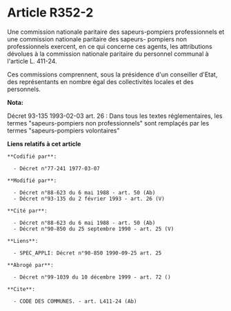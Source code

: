 # Article R352-2

Une commission nationale paritaire des sapeurs-pompiers professionnels et une commission nationale paritaire des sapeurs-
pompiers non professionnels exercent, en ce qui concerne ces agents, les attributions dévolues à la commission nationale
paritaire du personnel communal à l'article L. 411-24.

Ces commissions comprennent, sous la présidence d'un conseiller d'Etat, des représentants en nombre égal des collectivités
locales et des personnels.

**Nota:**

Décret 93-135 1993-02-03 art. 26 : Dans tous les textes réglementaires, les termes "sapeurs-pompiers non professionnels" sont
remplaçés par les termes "sapeurs-pompiers volontaires"

**Liens relatifs à cet article**

	**Codifié par**:

	  - Décret n°77-241 1977-03-07

	**Modifié par**:

	  - Décret n°88-623 du 6 mai 1988 - art. 50 (Ab)
	  - Décret n°93-135 du 2 février 1993 - art. 26 (V)

	**Cité par**:

	  - Décret n°88-623 du 6 mai 1988 - art. 50 (Ab)
	  - Décret n°90-850 du 25 septembre 1990 - art. 25 (V)

	**Liens**:

	  - SPEC_APPLI: Décret n°90-850 1990-09-25 art. 25

	**Abrogé par**:

	  - Décret n°99-1039 du 10 décembre 1999 - art. 72 ()

	**Cite**:

	  - CODE DES COMMUNES. - art. L411-24 (Ab)
